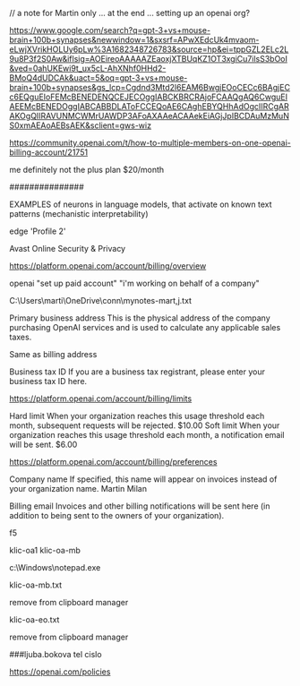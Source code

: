 
// a note for Martin only ... at the end  ... setting up an openai  org?








https://www.google.com/search?q=gpt-3+vs+mouse-brain+100b+synapses&newwindow=1&sxsrf=APwXEdcUk4mvaom-eLwjXVrikHOLUy6pLw%3A1682348726783&source=hp&ei=tppGZL2ELc2L9u8P3f2S0Aw&iflsig=AOEireoAAAAAZEaoxjXTBUqKZ1OT3xgiCu7ilsS3bOoI&ved=0ahUKEwi9t_ux5cL-AhXNhf0HHd2-BMoQ4dUDCAk&uact=5&oq=gpt-3+vs+mouse-brain+100b+synapses&gs_lcp=Cgdnd3Mtd2l6EAM6BwgjEOoCECc6BAgjECc6EQguEIoFEMcBENEDENQCEJECOggIABCKBRCRAjoFCAAQgAQ6CwguEIAEEMcBENEDOggIABCABBDLAToFCCEQoAE6CAghEBYQHhAdOgcIIRCgARAKOgQIIRAVUNMCWMrUAWDP3AFoAXAAeACAAekEiAGjJpIBCDAuMzMuNS0xmAEAoAEBsAEK&sclient=gws-wiz



https://community.openai.com/t/how-to-multiple-members-on-one-openai-billing-account/21751

me definitely not the plus plan $20/month


###############






















EXAMPLES of neurons in language models, that activate on known text patterns (mechanistic interpretability)




















edge
'Profile 2'

Avast Online Security & Privacy



https://platform.openai.com/account/billing/overview

openai "set up paid account" "i'm working on behalf of a company"



C:\Users\marti\OneDrive\conn\mynotes-mart,j.txt

Primary business address
This is the physical address of the company purchasing OpenAI services and is used to calculate any applicable sales taxes.

Same as billing address

Business tax ID
If you are a business tax registrant, please enter your business tax ID here.






https://platform.openai.com/account/billing/limits

Hard limit
When your organization reaches this usage threshold each month, subsequent requests will be rejected.
$10.00
Soft limit
When your organization reaches this usage threshold each month, a notification email will be sent.
$6.00


https://platform.openai.com/account/billing/preferences

Company name
If specified, this name will appear on invoices instead of your organization name.
Martin Milan

Billing email
Invoices and other billing notifications will be sent here (in addition to being sent to the owners of your organization).




f5

klic-oa1
klic-oa-mb

c:\Windows\notepad.exe

klic-oa-mb.txt

remove from clipboard manager

klic-oa-eo.txt

remove from clipboard manager


###ljuba.bokova tel cislo

https://openai.com/policies

